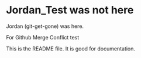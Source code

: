 # Jordan_Test was not here

Jordan (git-get-gone) was here. 

For Github Merge Conflict test 

This is the README file. It is good for documentation. 
